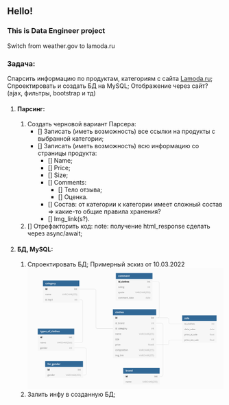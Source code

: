 ## Hello!
### This is Data Engineer project

Switch from weather.gov to lamoda.ru

### Задача:
Спарсить информацию по продуктам, категориям с сайта [Lamoda.ru](Lamoda.ru);
Спроектировать и создать БД на MySQL;
Отображение через сайт? (ajax, фильтры, bootstrap и тд)

1. #### Парсинг:
    1. Создать черновой вариант Парсера:
        * [] Записать (иметь возможность) все ссылки на продукты с выбранной категории;
        * [] Записать (иметь возможность) всю информацию со страницы продукта:
            * [] Name;
            * [] Price;
            * [] Size;
            * [] Comments:
                * [] Тело отзыва;
                * [] Оценка.
            * [] Состав:
                от категории к категории имеет сложный состав => какие-то общие правила хранения?
            * [] Img_link(s?).
    2. [] Отрефакторить код:
        note: получение html_response сделать через async/await;
2. #### БД, MySQL:
    1. Спроектировать БД;
        Примерный эскиз  от 10.03.2022
        ![DB_10.03.2022](/utils/DB_10.03.2022.png)
    2. Залить инфу в созданную БД;

